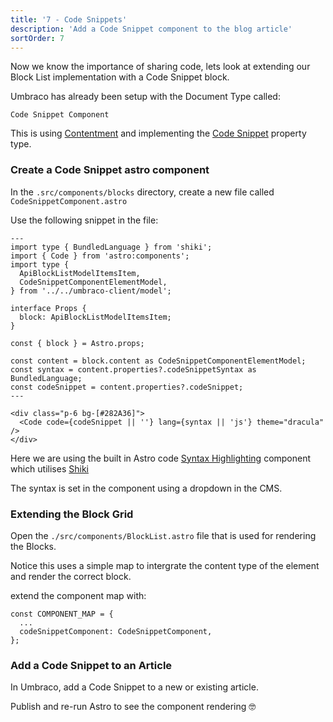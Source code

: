 ```yaml
---
title: '7 - Code Snippets'
description: 'Add a Code Snippet component to the blog article'
sortOrder: 7
---
```


Now we know the importance of sharing code, lets look at extending our Block List implementation with a Code Snippet block.

Umbraco has already been setup with the Document Type called:

`Code Snippet Component`

This is using [Contentment](https://marketplace.umbraco.com/package/umbraco.community.contentment) and implementing the [Code Snippet](https://github.com/leekelleher/umbraco-contentment/blob/develop/docs/editors/code-editor.md) property type.

### Create a Code Snippet astro component

In the `.src/components/blocks` directory, create a new file called `CodeSnippetComponent.astro`

Use the following snippet in the file:

```
---
import type { BundledLanguage } from 'shiki';
import { Code } from 'astro:components';
import type {
  ApiBlockListModelItemsItem,
  CodeSnippetComponentElementModel,
} from '../../umbraco-client/model';

interface Props {
  block: ApiBlockListModelItemsItem;
}

const { block } = Astro.props;

const content = block.content as CodeSnippetComponentElementModel;
const syntax = content.properties?.codeSnippetSyntax as BundledLanguage;
const codeSnippet = content.properties?.codeSnippet;
---

<div class="p-6 bg-[#282A36]">
  <Code code={codeSnippet || ''} lang={syntax || 'js'} theme="dracula" />
</div>

```

Here we are using the built in Astro code [Syntax Highlighting](https://docs.astro.build/en/guides/syntax-highlighting/) component which utilises [Shiki](https://shiki.matsu.io/)

The syntax is set in the component using a dropdown in the CMS.

### Extending the Block Grid

Open the `./src/components/BlockList.astro` file that is used for rendering the Blocks.

Notice this uses a simple map to intergrate the content type of the element and render the correct block.

extend the component map with:

```
const COMPONENT_MAP = {
  ...
  codeSnippetComponent: CodeSnippetComponent,
};
```

### Add a Code Snippet to an Article

In Umbraco, add a Code Snippet to a new or existing article.

Publish and re-run Astro to see the component rendering 🤓
